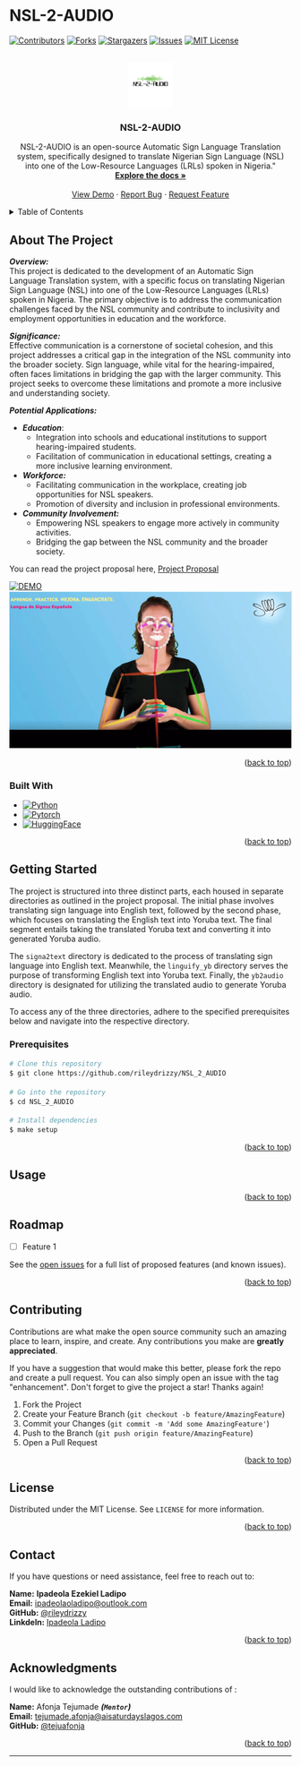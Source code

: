 # NSL-2-AUDIO

<a name="readme-top"></a>

[![Contributors][contributors-shield]][contributors-url]
[![Forks][forks-shield]][forks-url]
[![Stargazers][stars-shield]][stars-url]
[![Issues][issues-shield]][issues-url]
[![MIT License][license-shield]][license-url]

<!-- PROJECT LOGO -->
<br />
<div align="center">
  <a href="https://github.com/AISaturdaysLagos/Cohort8-Ransome-Kuti-Ladipo">
    <img src="images/logo.png" alt="Logo" width="80" height="80">
  </a>

<h3 align="center">NSL-2-AUDIO</h3>

  <p align="center">
    NSL-2-AUDIO is an open-source Automatic Sign Language Translation system, specifically designed to translate Nigerian Sign Language (NSL) into one of the Low-Resource Languages (LRLs) spoken in Nigeria."
    <br />
    <a href="https://github.com/AISaturdaysLagos/Cohort8-Ransome-Kuti-Ladipo"><strong>Explore the docs »</strong></a>
    <br />
    <br />
    <a href="https://github.com/AISaturdaysLagos/Cohort8-Ransome-Kuti-Ladipo">View Demo</a>
    ·
    <a href="https://github.com/AISaturdaysLagos/Cohort8-Ransome-Kuti-Ladipo/issues">Report Bug</a>
    ·
    <a href="https://github.com/AISaturdaysLagos/Cohort8-Ransome-Kuti-Ladipo/issues">Request Feature</a>
  </p>
</div>

<!-- TABLE OF CONTENTS -->
<details>
  <summary>Table of Contents</summary>
  <ol>
    <li>
      <a href="#about-the-project">About The Project</a>
      <ul>
        <li><a href="#built-with">Built With</a></li>
      </ul>
    </li>
    <li>
      <a href="#getting-started">Getting Started</a>
      <ul>
        <li><a href="#prerequisites">Prerequisites</a></li>
      </ul>
    </li>
    <li><a href="#usage">Usage</a></li>
    <li><a href="#roadmap">Roadmap</a></li>
    <li><a href="#contributing">Contributing</a></li>
    <li><a href="#license">License</a></li>
    <li><a href="#contact">Contact</a></li>
    <li><a href="#acknowledgments">Acknowledgments</a></li>
  </ol>
</details>

<!-- ABOUT THE PROJECT -->
## About The Project

***Overview:*** \
This project is dedicated to the development of an Automatic Sign Language Translation system, with a specific focus on translating Nigerian Sign Language (NSL) into one of the Low-Resource Languages (LRLs) spoken in Nigeria. The primary objective is to address the communication challenges faced by the NSL community and contribute to inclusivity and employment opportunities in education and the workforce.

***Significance:*** \
Effective communication is a cornerstone of societal cohesion, and this project addresses a critical gap in the integration of the NSL community into the broader society. Sign language, while vital for the hearing-impaired, often faces limitations in bridging the gap with the larger community. This project seeks to overcome these limitations and promote a more inclusive and understanding society.

***Potential Applications:***

- ***Education***:
  - Integration into schools and educational institutions to support hearing-impaired students.
  - Facilitation of communication in educational settings, creating a more inclusive learning environment.
- ***Workforce:***
  - Facilitating communication in the workplace, creating job opportunities for NSL speakers.
  - Promotion of diversity and inclusion in professional environments.
- ***Community Involvement:***
  - Empowering NSL speakers to engage more actively in community activities.
  - Bridging the gap between the NSL community and the broader society.

You can read the project proposal here, [Project Proposal](https://github.com/AISaturdaysLagos/Cohort8-Ransome-Kuti-Ladipo/blob/main/project-proposal.pdf)

[![DEMO][product-screenshot]](https://example.com)
![sign_lang_gif](images/sign_lang.gif)

<p align="right">(<a href="#readme-top">back to top</a>)</p>

### Built With

- [![Python][Python]][Python-url]
- [![Pytorch][Pytorch]][Pytorch-url]
- [![HuggingFace][HuggingFace]][HuggingFace-url]


<p align="right">(<a href="#readme-top">back to top</a>)</p>

<!-- GETTING STARTED -->
## Getting Started

The project is structured into three distinct parts, each housed in separate directories as outlined in the project proposal. The initial phase involves translating sign language into English text, followed by the second phase, which focuses on translating the English text into Yoruba text. The final segment entails taking the translated Yoruba text and converting it into generated Yoruba audio.

The `signa2text` directory is dedicated to the process of translating sign language into English text. Meanwhile, the `linguify_yb` directory serves the purpose of transforming English text into Yoruba text. Finally, the `yb2audio` directory is designated for utilizing the translated audio to generate Yoruba audio.

To access any of the three directories, adhere to the specified prerequisites below and navigate into the respective directory.

### Prerequisites

```bash
# Clone this repository
$ git clone https://github.com/rileydrizzy/NSL_2_AUDIO

# Go into the repository
$ cd NSL_2_AUDIO

# Install dependencies
$ make setup
```

<p align="right">(<a href="#readme-top">back to top</a>)</p>

<!-- USAGE EXAMPLES -->
## Usage

<p align="right">(<a href="#readme-top">back to top</a>)</p>

<!-- ROADMAP -->
## Roadmap

- [ ] Feature 1

See the [open issues](https://github.com/rileydrizzy/NSL_2_AUDIO/issues) for a full list of proposed features (and known issues).

<p align="right">(<a href="#readme-top">back to top</a>)</p>

<!-- CONTRIBUTING -->
## Contributing

Contributions are what make the open source community such an amazing place to learn, inspire, and create. Any contributions you make are **greatly appreciated**.

If you have a suggestion that would make this better, please fork the repo and create a pull request. You can also simply open an issue with the tag "enhancement".
Don't forget to give the project a star! Thanks again!

1. Fork the Project
2. Create your Feature Branch (`git checkout -b feature/AmazingFeature`)
3. Commit your Changes (`git commit -m 'Add some AmazingFeature'`)
4. Push to the Branch (`git push origin feature/AmazingFeature`)
5. Open a Pull Request

<p align="right">(<a href="#readme-top">back to top</a>)</p>

<!-- LICENSE -->
## License

Distributed under the MIT License. See `LICENSE` for more information.

<p align="right">(<a href="#readme-top">back to top</a>)</p>

<!-- CONTACT -->
## Contact

If you have questions or need assistance, feel free to reach out to:

**Name:** **Ipadeola Ezekiel Ladipo**  
**Email:** <ipadeolaoladipo@outlook.com>  
**GitHub:** [@rileydrizzy](https://github.com/rileydrizzy)  
**Linkdeln:** [Ipadeola Ladipo](https://www.linkedin.com/in/ladipo-ipadeola/)

<p align="right">(<a href="#readme-top">back to top</a>)</p>

<!-- ACKNOWLEDGMENTS -->
## Acknowledgments

I would like to acknowledge the outstanding contributions of :

**Name:** Afonja Tejumade ***(```Mentor```)***  
**Email:** <tejumade.afonja@aisaturdayslagos.com>  
**GitHub:** [@tejuafonja](https://github.com/tejuafonja)

<p align="right">(<a href="#readme-top">back to top</a>)</p>

---

<!-- MARKDOWN LINKS & IMAGES -->
<!-- https://www.markdownguide.org/basic-syntax/#reference-style-links -->
[contributors-shield]: https://img.shields.io/github/contributors/rileydrizzy/NSL_2_AUDIO.svg?style=for-the-badge
[contributors-url]: https://github.com/rileydrizzy/NSL_2_AUDIO/graphs/contributors
[forks-shield]: https://img.shields.io/github/forks/rileydrizzy/NSL_2_AUDIO.svg?style=for-the-badge
[forks-url]: https://github.com/rileydrizzy/NSL_2_AUDIO/network/members
[stars-shield]: https://img.shields.io/github/stars/rileydrizzy/NSL_2_AUDIO.svg?style=for-the-badge
[stars-url]: https://github.com/rileydrizzy/NSL_2_AUDIO/stargazers
[issues-shield]: https://img.shields.io/github/issues/rileydrizzy/NSL_2_AUDIO.svg?style=for-the-badge
[issues-url]: https://github.com/rileydrizzy/NSL_2_AUDIO/issues
[license-shield]: https://img.shields.io/github/license/rileydrizzy/NSL_2_AUDIO.svg?style=for-the-badge
[license-url]: https://github.com/rileydrizzy/NSL_2_AUDIO/blob/master/LICENSE.txt
[product-screenshot]: images/screenshot.png
[Python-url]: <https://www.python.org/>
[Python]: <https://img.shields.io/badge/Python-563D7C?style=for-the-badge&logo=python&logoColor=white>
[Pytorch-url]: <https://pytorch.org/>
[Pytorch]: <https://img.shields.io/badge/PyTorch-0769AD?style=for-the-badge&logo=pytorch&logoColor=white>
[HuggingFace-url]: <https://huggingface.co/>
[HuggingFace]: <https://img.shields.io/badge/HuggingFace-DD0031?style=for-the-badge&logo=huggingface&logoColor=white>
[GCP-url]: <https://cloud.google.com/?hl=en>
[GCP]: <>
